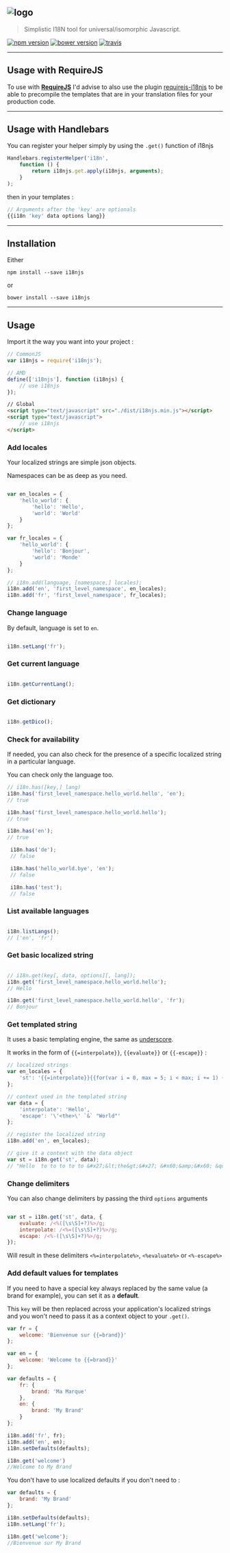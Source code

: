 ![logo](./dist/logo.png)
-----

> Simplistic I18N tool for universal/isomorphic Javascript.

[![npm version](https://img.shields.io/npm/v/i18njs.svg?style=flat)](http://badge.fury.io/js/i18njs)
[![bower version](https://img.shields.io/bower/v/i18njs.svg?style=flat)](http://bower.io/search/?q=i18njs)
[![travis](https://travis-ci.org/yoannmoinet/i18njs.svg)](https://travis-ci.org/yoannmoinet/i18njs)

----

## Usage with RequireJS

To use with **[RequireJS](http://requirejs.org)** I'd advise to also use the plugin
[requirejs-i18njs](https://github.com/yoannmoinet/requirejs-i18njs) to be able to precompile the templates
that are in your translation files for your production code.

----

## Usage with Handlebars

You can register your helper simply by using the `.get()` function of i18njs

```javascript
Handlebars.registerHelper('i18n',
    function () {
        return i18njs.get.apply(i18njs, arguments);
    }
);
```

then in your templates :

```javascript
// Arguments after the 'key' are optionals
{{i18n 'key' data options lang}}
```

----

## Installation

Either

```node
npm install --save i18njs
```

or

```node
bower install --save i18njs
```
----

## Usage

Import it the way you want into your project :

```javascript
// CommonJS
var i18njs = require('i18njs');
```

```javascript
// AMD
define(['i18njs'], function (i18njs) {
    // use i18njs
});
```

```html
// Global
<script type="text/javascript" src="./dist/i18njs.min.js"></script>
<script type="text/javascript">
    // use i18njs
</script>
```

### Add locales

Your localized strings are simple json objects.

Namespaces can be as deep as you need.

```javascript

var en_locales = {
    'hello_world': {
        'hello': 'Hello',
        'world': 'World'
    }
};

var fr_locales = {
    'hello_world': {
        'hello': 'Bonjour',
        'world': 'Monde'
    }
};

// i18n.add(language, [namespace,] locales);
i18n.add('en', 'first_level_namespace', en_locales);
i18n.add('fr', 'first_level_namespace', fr_locales);

```

### Change language

By default, language is set to `en`.

```javascript

i18n.setLang('fr');

```

### Get current language

```javascript

i18n.getCurrentLang();

```

### Get dictionary

```javascript

i18n.getDico();

```
### Check for availability

If needed, you can also check for the presence of a specific localized string in a particular language.

You can check only the language too.

 ```javascript
 // i18n.has([key,] lang)
 i18n.has('first_level_namespace.hello_world.hello', 'en');
 // true

 i18n.has('first_level_namespace.hello_world.hello');
 // true

 i18n.has('en');
 // true

  i18n.has('de');
  // false

  i18n.has('hello_world.bye', 'en');
  // false

  i18n.has('test');
  // false
 ```

### List available languages

```javascript

i18n.listLangs();
// ['en', 'fr']

```

### Get basic localized string

```javascript

// i18n.get(key[, data, options][, lang]);
i18n.get('first_level_namespace.hello_world.hello');
// Hello

i18n.get('first_level_namespace.hello_world.hello', 'fr');
// Bonjour

```

### Get templated string

It uses a basic templating engine, the same as [underscore](http://underscorejs.org/#template).

It works in the form of `{{=interpolate}}`, `{{evaluate}}` or `{{-escape}}` :

```javascript
// localized strings
var en_locales = {
    'st': '{{=interpolate}}{{for(var i = 0, max = 5; i < max; i += 1) {}} to{{}}} {{-escape}}'
};

// context used in the templated string
var data = {
    'interpolate': 'Hello',
    'escape': '\'<the>\' `&` "World"'
};

// register the localized string
i18n.add('en', en_locales);

// give it a context with the data object
var st = i18n.get('st', data);
// "Hello  to to to to to &#x27;&lt;the&gt;&#x27; &#x60;&amp;&#x60; &quot;World&quot;"

```

### Change delimiters

You can also change delimiters by passing the third `options` arguments

```javascript

var st = i18n.get('st', data, {
    evaluate: /<%([\s\S]+?)%>/g;
    interpolate: /<%=([\s\S]+?)%>/g;
    escape: /<%-([\s\S]+?)%>/g;
});

```

Will result in these delimiters `<%=interpolate%>`, `<%evaluate%>` or `<%-escape%>`

### Add default values for templates

If you need to have a special key always replaced by the same value (a brand for example),
you can set it as a **default**.

This `key` will be then replaced across your application's localized strings and you
won't need to pass it as a context object to your `.get()`.

```javascript
var fr = {
    welcome: 'Bienvenue sur {{=brand}}'
};

var en = {
    welcome: 'Welcome to {{=brand}}'
};

var defaults = {
    fr: {
        brand: 'Ma Marque'
    },
    en: {
        brand: 'My Brand'
    }
};

i18n.add('fr', fr);
i18n.add('en', en);
i18n.setDefaults(defaults);

i18n.get('welcome')
//Welcome to My Brand
```

You don't have to use localized defaults if you don't need to :

```javascript
var defaults = {
    brand: 'My Brand'
};

i18n.setDefaults(defaults);
i18n.setLang('fr');

i18n.get('welcome');
//Bienvenue sur My Brand
```
